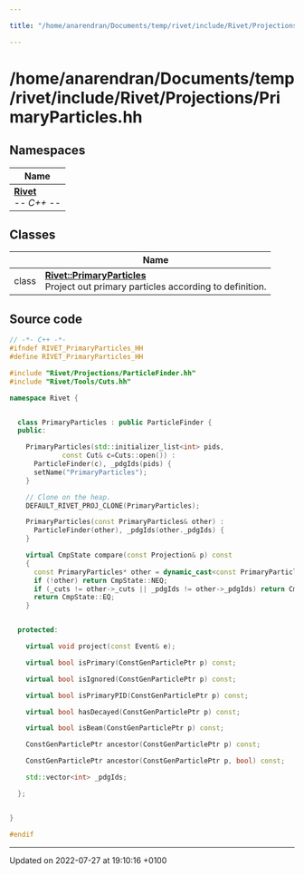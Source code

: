 ```yaml
---

title: "/home/anarendran/Documents/temp/rivet/include/Rivet/Projections/PrimaryParticles.hh"

---
```


# /home/anarendran/Documents/temp/rivet/include/Rivet/Projections/PrimaryParticles.hh



## Namespaces

| Name           |
| -------------- |
| **[Rivet](http://example.org/namespaces/namespacerivet/)** <br>-*- C++ -*-  |

## Classes

|                | Name           |
| -------------- | -------------- |
| class | **[Rivet::PrimaryParticles](http://example.org/classes/classrivet_1_1primaryparticles/)** <br>Project out primary particles according to definition.  |




## Source code

```cpp
// -*- C++ -*-
#ifndef RIVET_PrimaryParticles_HH
#define RIVET_PrimaryParticles_HH

#include "Rivet/Projections/ParticleFinder.hh"
#include "Rivet/Tools/Cuts.hh"

namespace Rivet {


  class PrimaryParticles : public ParticleFinder {
  public:

    PrimaryParticles(std::initializer_list<int> pids,
             const Cut& c=Cuts::open()) :
      ParticleFinder(c), _pdgIds(pids) {
      setName("PrimaryParticles");
    }

    // Clone on the heap.
    DEFAULT_RIVET_PROJ_CLONE(PrimaryParticles);

    PrimaryParticles(const PrimaryParticles& other) :
      ParticleFinder(other), _pdgIds(other._pdgIds) {
    }

    virtual CmpState compare(const Projection& p) const
    {
      const PrimaryParticles* other = dynamic_cast<const PrimaryParticles*>(&p);
      if (!other) return CmpState::NEQ;
      if (_cuts != other->_cuts || _pdgIds != other->_pdgIds) return CmpState::NEQ;
      return CmpState::EQ;
    }


  protected:

    virtual void project(const Event& e);

    virtual bool isPrimary(ConstGenParticlePtr p) const;

    virtual bool isIgnored(ConstGenParticlePtr p) const;

    virtual bool isPrimaryPID(ConstGenParticlePtr p) const;

    virtual bool hasDecayed(ConstGenParticlePtr p) const;

    virtual bool isBeam(ConstGenParticlePtr p) const;

    ConstGenParticlePtr ancestor(ConstGenParticlePtr p) const;

    ConstGenParticlePtr ancestor(ConstGenParticlePtr p, bool) const;

    std::vector<int> _pdgIds;

  };


}

#endif
```


-------------------------------

Updated on 2022-07-27 at 19:10:16 +0100
